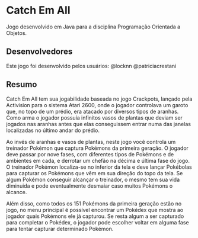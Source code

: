 # Catch Em All

Jogo desenvolvido em Java para a disciplina Programação Orientada a Objetos.

## Desenvolvedores

Este jogo foi desenvolvido pelos usuários:
  @locknn
  @patriciacrestani

## Resumo

Catch Em All tem sua jogabilidade baseada no jogo Crackpots, lançado pela Activision para o sistema Atari 2600, onde o jogador controlava um garoto que, no topo de um prédio, 
era atacado por diversos tipos de aranhas. Como arma o jogador possuía infinitos vasos de plantas que deviam ser jogados nas aranhas antes que elas conseguissem entrar 
numa das janelas localizadas no último andar do prédio. 

Ao invés de aranhas e vasos de plantas, neste jogo você controla um treinador Pokémon que captura Pokémons da primeira geração. O jogador deve passar por nove fases, 
com diferentes tipos de Pokémons e de ambientes em cada, e derrotar um chefão na décima e última fase do jogo. O treinador Pokémon localiza-se no inferior da tela e deve
lançar Pokébolas para capturar os Pokémons que vêm em sua direção do topo da tela. Se algum Pokémon conseguir alcançar o treinador, o mesmo tem sua vida diminuida e pode 
eventualmente desmaiar caso muitos Pokémons o alcance.

Além disso, como todos os 151 Pokémons da primeira geração estão no jogo, no menu principal é possível encontrar um Pokédex que mostra ao jogador quais Pokémons ele já capturou.
Se resta algum a ser capturado para completar o Pokédex, o jogador pode escolher voltar em alguma fase para tentar capturar determinado Pokémon.
